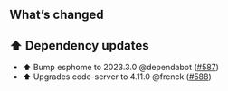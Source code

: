 ## What’s changed

## ⬆️ Dependency updates

- ⬆️ Bump esphome to 2023.3.0 @dependabot ([#587](https://github.com/hassio-addons/addon-vscode/pull/587))
- ⬆️ Upgrades code-server to 4.11.0 @frenck ([#588](https://github.com/hassio-addons/addon-vscode/pull/588))
